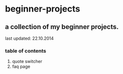 # beginner-projects

## a collection of my beginner projects.
last updated: 22.10.2014

### table of contents
1. quote switcher
2. faq page
